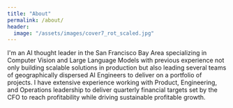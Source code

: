 ```yaml
---
title: "About"
permalink: /about/
header:
  image: "/assets/images/cover7_rot_scaled.jpg"
---
```


I'm an AI thought leader in the San Francisco Bay Area specializing in Computer Vision and Large Language Models with previous experience not only building scalable solutions in production but also leading several teams of geographically dispersed AI Engineers to deliver on a portfolio of projects. I have extensive experience working with Product, Engineering, and Operations leadership to deliver quarterly financial targets set by the CFO to reach profitability while driving sustainable profitable growth.
